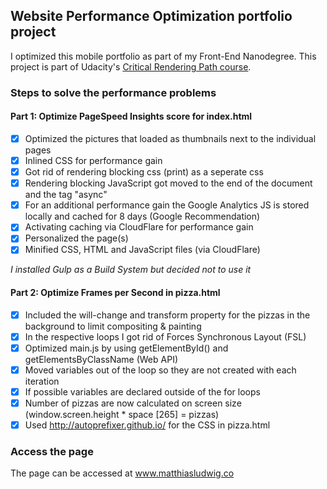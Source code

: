 ## Website Performance Optimization portfolio project

I optimized this mobile portfolio as part of my Front-End Nanodegree. This project is part of Udacity's [Critical Rendering Path course](https://www.udacity.com/course/ud884).

### Steps to solve the performance problems

#### Part 1: Optimize PageSpeed Insights score for index.html

- [x] Optimized the pictures that loaded as thumbnails next to the individual pages
- [x] Inlined CSS for performance gain
- [x] Got rid of rendering blocking css (print) as a seperate css
- [x] Rendering blocking JavaScript got moved to the end of the document and the tag "async"
- [x] For an additional performance gain the Google Analytics JS is stored locally and cached for 8 days (Google Recommendation)
- [x] Activating caching via CloudFlare for performance gain
- [x] Personalized the page(s)
- [x] Minified CSS, HTML and JavaScript files (via CloudFlare)

*I installed Gulp as a Build System but decided not to use it*

#### Part 2: Optimize Frames per Second in pizza.html

- [x] Included the will-change and transform property for the pizzas in the background to limit compositing & painting
- [x] In the respective loops I got rid of Forces Synchronous Layout (FSL)
- [x] Optimized main.js by using getElementById() and getElementsByClassName (Web API)
- [x] Moved variables out of the loop so they are not created with each iteration
- [x] If possible variables are declared outside of the for loops
- [x] Number of pizzas are now calculated on screen size (window.screen.height * space [265] = pizzas)
- [x] Used http://autoprefixer.github.io/ for the CSS in pizza.html

### Access the page

The page can be accessed at www.matthiasludwig.co
